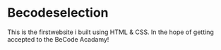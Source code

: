 # Becodeselection
This is the firstwebsite i built using HTML & CSS.
In the hope of getting accepted to the BeCode Acadamy!
